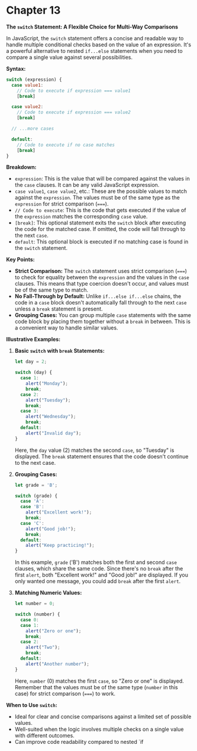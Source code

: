 # Chapter 13

**The `switch` Statement: A Flexible Choice for Multi-Way Comparisons**

In JavaScript, the `switch` statement offers a concise and readable way to handle multiple conditional checks based on the value of an expression. It's a powerful alternative to nested `if...else` statements when you need to compare a single value against several possibilities.

**Syntax:**

```javascript
switch (expression) {
  case value1:
    // Code to execute if expression === value1
    [break]

  case value2:
    // Code to execute if expression === value2
    [break]

  // ...more cases

  default:
    // Code to execute if no case matches
    [break]
}
```

**Breakdown:**

- `expression`: This is the value that will be compared against the values in the `case` clauses. It can be any valid JavaScript expression.
- `case value1`, `case value2`, etc.: These are the possible values to match against the `expression`. The values must be of the same type as the `expression` for strict comparison (`===`).
- `// Code to execute`: This is the code that gets executed if the value of the `expression` matches the corresponding `case` value.
- `[break]`: This optional statement exits the `switch` block after executing the code for the matched case. If omitted, the code will fall through to the next `case`.
- `default`: This optional block is executed if no matching case is found in the `switch` statement.

**Key Points:**

- **Strict Comparison:** The `switch` statement uses strict comparison (`===`) to check for equality between the `expression` and the values in the `case` clauses. This means that type coercion doesn't occur, and values must be of the same type to match.
- **No Fall-Through by Default:** Unlike `if...else if...else` chains, the code in a `case` block doesn't automatically fall through to the next `case` unless a `break` statement is present.
- **Grouping Cases:** You can group multiple `case` statements with the same code block by placing them together without a `break` in between. This is a convenient way to handle similar values.

**Illustrative Examples:**

1. **Basic `switch` with `break` Statements:**

   ```javascript
   let day = 2;

   switch (day) {
     case 1:
       alert("Monday");
       break;
     case 2:
       alert("Tuesday");
       break;
     case 3:
       alert("Wednesday");
       break;
     default:
       alert("Invalid day");
   }
   ```

   Here, the `day` value (2) matches the second `case`, so "Tuesday" is displayed. The `break` statement ensures that the code doesn't continue to the next case.

2. **Grouping Cases:**

   ```javascript
   let grade = 'B';

   switch (grade) {
     case 'A':
     case 'B':
       alert("Excellent work!");
       break;
     case 'C':
       alert("Good job!");
       break;
     default:
       alert("Keep practicing!");
   }
   ```

   In this example, `grade` ('B') matches both the first and second `case` clauses, which share the same code. Since there's no `break` after the first `alert`, both "Excellent work!" and "Good job!" are displayed. If you only wanted one message, you could add `break` after the first `alert`.

3. **Matching Numeric Values:**

   ```javascript
   let number = 0;

   switch (number) {
     case 0:
     case 1:
       alert("Zero or one");
       break;
     case 2:
       alert("Two");
       break;
     default:
       alert("Another number");
   }
   ```

   Here, `number` (0) matches the first `case`, so "Zero or one" is displayed. Remember that the values must be of the same type (`number` in this case) for strict comparison (`===`) to work.

**When to Use `switch`:**

- Ideal for clear and concise comparisons against a limited set of possible values.
- Well-suited when the logic involves multiple checks on a single value with different outcomes.
- Can improve code readability compared to nested `if
